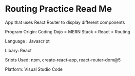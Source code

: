 # Routing Practice Read Me

App that uses React Router to display different components 

Program Origin: Coding Dojo > MERN Stack > React > Routing

Language : Javascript

Libary: React

Sripts Used: npm, create-react-app, react-router-dom@5

Platform: Visual Studio Code